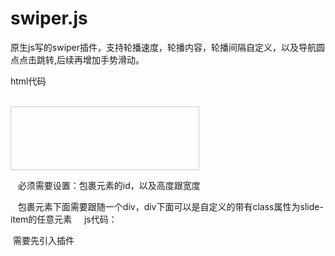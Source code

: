 # swiper.js
原生js写的swiper插件，支持轮播速度，轮播内容，轮播间隔自定义，以及导航圆点点击跳转,后续再增加手势滑动。

html代码


<block>
    <div id="slide" style="width:300px;height:100px;border:1px solid #ccc">
       <div>
            <img src="http://chenjianguang.com/static/callName/images/1.png" alt="" class="slide-item">
            <img src="http://chenjianguang.com/static/callName/images/2.png" alt="" class="slide-item">
            <img src="http://chenjianguang.com/static/callName/images/3.png" alt="" class="slide-item">
            <img src="http://chenjianguang.com/static/callName/images/4.png" alt="" class="slide-item">
            <img src="http://chenjianguang.com/static/callName/images/5.png" alt="" class="slide-item"> 
        </div>
    </div>
 <block>


    必须需要设置：包裹元素的id，以及高度跟宽度
    
    包裹元素下面需要跟随一个div，div下面可以是自定义的带有class属性为slide-item的任意元素
    
 js代码：
 
  需要先引入插件  
  <script src='./swiper.js'><script>
  <br/>
  <script>
  <br/>
   var slide=new Slide('slide','3000','1');  <br/>
   //第一个参数是设置了轮播的包裹元素的id，是必须参数  <br/>
   //第二个参数是轮播间隔，非必须参数，默认为3000ms  <br/>
   //第三个参数是轮播速度, 非必须参数，默认为1，数值越大轮播速度越快<br/>
  </script>
    

